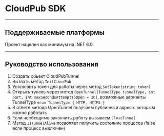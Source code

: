 # CloudPub SDK

---
## Поддерживаемые платформы
Проект нацелен как минимум на .NET 6.0

---
## Руководство использования
1) Создать обьект CloudPubTunnel
2) Вызвать метод ```InitCloudPub```
3) Установить токен для работы через метод ```SetToken(string token)```
4) Открыть тунель через метод ```OpenTunnel(TunnelType tunnelType, int port, int maxSecondsAttemptToOpen = 10)```, возможные варианты TunnelType ```enum TunnelType { HTTP, HTTPS }```
5) В ответе метода OpenTunnel получаем публичный адрес с которым можно работать
6) Если необходимо закончить работу вызываем ```CloseTunnel```
7) Метод ```IsTunnelAlive``` позволяет получить состояние процесса (false если процесс выключен)
